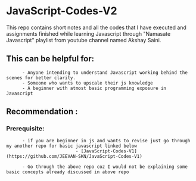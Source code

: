 # JavaScript-Codes-V2

This repo contains short notes and all the codes that I have executed and assignments finished while learning Javascript
through "Namasate Javascript" playlist from youtube channel named Akshay Saini.

## This can be helpful for: 
          - Anyone intending to understand Javascript working behind the scenes for better clarity.
          - Someone who wants to upscale their js knowledge 
          - A beginner with atmost basic programming exposure in Javascript
## Recommendation :
 ### Prerequisite:
          - if you are beginner in js and wants to revise just go through my another repo for basic javascript linked below
                              - [JavaScript-Codes-V1](https://github.com/JEEVAN-SKN/JavaScript-Codes-V1) 
    
          - Go through the above repo coz I would not be explaining some basic concepts already discussed in above repo
                                    
